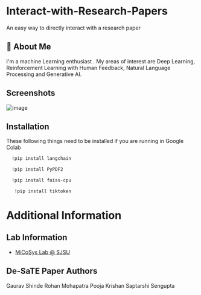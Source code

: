 # Interact-with-Research-Papers
An easy way to directly interact with a research paper 

## 🚀 About Me
I'm a machine Learning enthusiast . My areas of interest are Deep Learning, Reinforcement Learning with Human Feedback, Natural Language Processing and Generative AI.

## Screenshots
![image](https://github.com/GauravYS/Autoencoder-Applications/assets/116845183/51e79173-4ce1-4f34-802b-68c7ae296d2a)

## Installation

These following things need to be installed if you are running in Google Colab 

```bash
  !pip install langchain
```
```bash
  !pip install PyPDF2
```
```bash
  !pip install faiss-cpu
```
```bash
   !pip install tiktoken
```
# Additional Information

## Lab Information
- [MiCoSys Lab @ SJSU](https://www.micosyslab.com/home)

## De-SaTE Paper Authors 
Gaurav Shinde 
Rohan Mohapatra 
Pooja Krishan 
Saptarshi Sengupta
